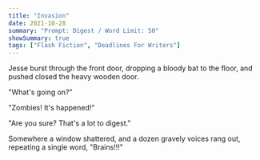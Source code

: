 ```yaml
---
title: "Invasion"
date: 2021-10-28
summary: "Prompt: Digest / Word Limit: 50"
showSummary: true
tags: ["Flash Fiction", "Deadlines For Writers"]
---
```


Jesse burst through the front door, dropping a bloody bat to the floor, and pushed closed the heavy wooden door. 

"What's going on?"

"Zombies! It's happened!"

"Are you sure? That's a lot to digest."

Somewhere a window shattered, and a dozen gravely voices rang out, repeating a single word, "Brains!!!"
